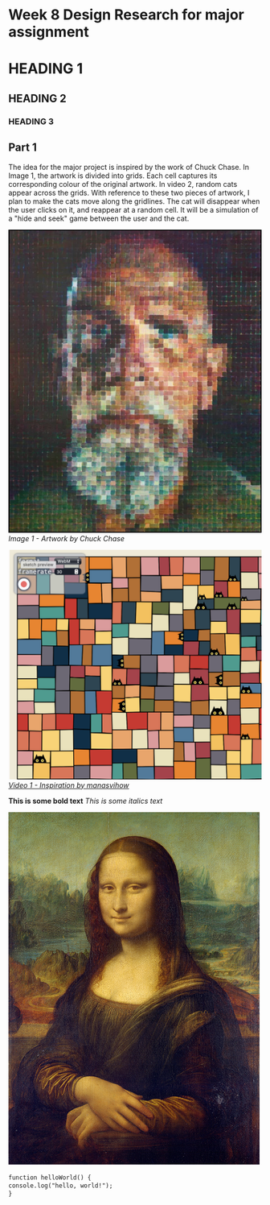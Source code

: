 # Week 8 Design Research for major assignment

# HEADING 1

## HEADING 2

### HEADING 3
## Part 1
The idea for the major project is inspired by the work of Chuck Chase. In Image 1, the artwork is divided into grids. Each cell captures its corresponding colour of the original artwork. In video 2, random cats appear across the grids. With reference to these two pieces of artwork, I plan to make the cats move along the gridlines. The cat will disappear when the user clicks on it, and reappear at a random cell. It will be a simulation of a "hide and seek" game between the user and the cat.

![Image 1 Artwork by Chuck Chase](Artwork_of_Chuck_Chase.png "Image 1 - Artwork by Chuck Chase")
*Image 1 - Artwork by Chuck Chase*

![Video 1 Inspiration from manasvihow](Inspiration_from_manasvihow.png "Video 1 Inspiration from manasvihow")
[*Video 1 - Inspiration by manasvihow*](https://editor.p5js.org/manasvihow/sketches/TnI2BDD1Z)

**This is some bold text**
*This is some italics text*

![An image of Mona Lisa](Mona_Lisa_by_Leonardo_da_Vinci_500_x_700.jpg)

```
function helloWorld() {
console.log("hello, world!");
}
